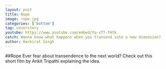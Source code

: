```yaml
---
layout: post
title: Rope
image: rope.jpg
categories: ['bottom']
tag: coverstory
youtube: https://www.youtube.com/embed/Yq-vTT-fHtk
catch: Wanna know what happens when you transend into a new dimension?
author: Harkirat Singh
---
```

##Rope
Ever fear about transendence to the next world?
Check out this short film by Ankit Tripathi explaining the idea.